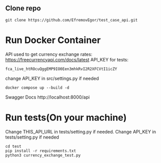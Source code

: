 
## Clone repo
    git clone https://github.com/EfremovEgor/test_case_api.git
# Run Docker Container
API used to get currency exchange rates: https://freecurrencyapi.com/docs/latest
API_KEY for tests:

    fca_live_htROcuQggEMP9IO0Een3mhkRvI2R2XFCVtI1icZY

change API_KEY in src/settings.py if needed

    docker compose up --build -d
Swagger Docs http://localhost:8000/api	

# Run tests(On your machine)
Change THIS_API_URL in tests/setting.py if needed. 
Change API_KEY in tests/setting.py if needed

    cd test
    pip install -r requirements.txt
	python3 currency_exchange_test.py

